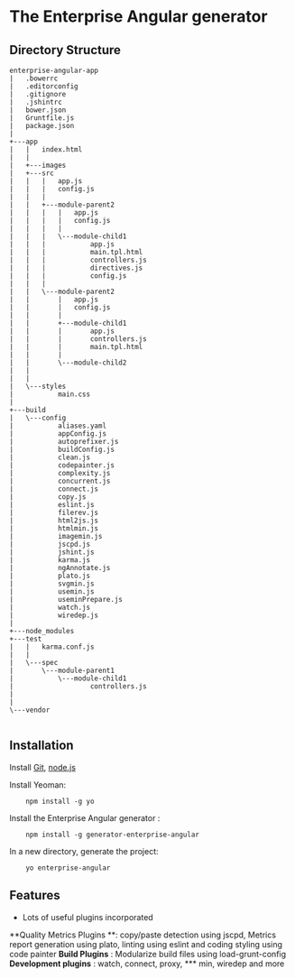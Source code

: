 # The Enterprise Angular generator 

## Directory Structure

```
enterprise-angular-app
|   .bowerrc
|   .editorconfig
|   .gitignore
|   .jshintrc
|   bower.json
|   Gruntfile.js
|   package.json
|   
+---app
|   |   index.html
|   |   
|   +---images
|   +---src
|   |   |   app.js
|   |   |   config.js
|   |   |   
|   |   +---module-parent2
|   |   |   |   app.js
|   |   |   |   config.js
|   |   |   |   
|   |   |   \---module-child1
|   |   |           app.js
|   |   |           main.tpl.html
|   |   |           controllers.js
|   |   |           directives.js
|   |   |           config.js
|   |   |           
|   |   \---module-parent2
|   |       |   app.js
|   |       |   config.js
|   |       |   
|   |       +---module-child1
|   |       |       app.js
|   |       |       controllers.js
|   |       |       main.tpl.html
|   |       |       
|   |       \---module-child2
|   |              
|   |               
|   \---styles
|           main.css
|           
+---build
|   \---config
|           aliases.yaml
|           appConfig.js
|           autoprefixer.js
|           buildConfig.js
|           clean.js
|           codepainter.js
|           complexity.js
|           concurrent.js
|           connect.js
|           copy.js
|           eslint.js
|           filerev.js
|           html2js.js
|           htmlmin.js
|           imagemin.js
|           jscpd.js
|           jshint.js
|           karma.js
|           ngAnnotate.js
|           plato.js
|           svgmin.js
|           usemin.js
|           useminPrepare.js
|           watch.js
|           wiredep.js
|           
+---node_modules
+---test
|   |   karma.conf.js
|   |   
|   \---spec
|       \---module-parent1
|           \---module-child1
|                   controllers.js
|                   
|                   
\---vendor


```


## Installation

Install [Git](http://git-scm.com), [node.js](http://nodejs.org)

Install Yeoman:
```
    npm install -g yo
```
Install the Enterprise Angular generator :
```
    npm install -g generator-enterprise-angular
```

In a new directory, generate the project:
```
    yo enterprise-angular
```

## Features

* Lots of useful plugins incorporated

**Quality Metrics Plugins **:   copy/paste detection using jscpd, Metrics report generation using plato, linting using eslint and coding styling using code painter
**Build Plugins**   : Modularize build files using load-grunt-config
**Development plugins**   : watch, connect, proxy, *** min, wiredep and more
